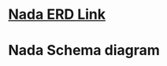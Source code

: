 # [Nada ERD Link ](https://drive.google.com/file/d/1pWJd4yXcXmolsaQA63sOlkovotmKlm8R/view?usp=sharing)
# Nada Schema diagram
